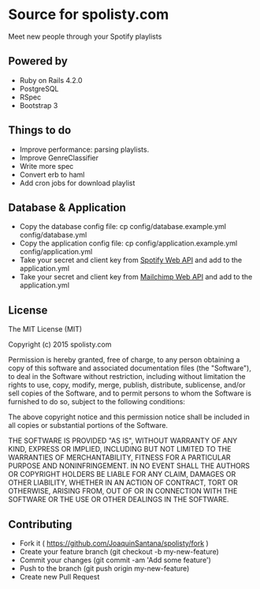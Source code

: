 # Source for spolisty.com


Meet new people through your Spotify playlists



## Powered by

* Ruby on Rails 4.2.0
* PostgreSQL
* RSpec
* Bootstrap 3



## Things to do

* Improve performance: parsing playlists. 
* Improve GenreClassifier 
* Write more spec
* Convert erb to haml
* Add cron jobs for download playlist



## Database & Application

* Copy the database config file: cp config/database.example.yml config/database.yml
* Copy the application config file: cp config/application.example.yml config/application.yml
* Take your secret and client key from [Spotify Web API](https://developer.spotify.com/web-api/) and add to the application.yml
* Take your secret and client key from [Mailchimp Web API](https://apidocs.mailchimp.com/) and add to the application.yml


## License

The MIT License (MIT)

Copyright (c) 2015 spolisty.com

Permission is hereby granted, free of charge, to any person obtaining a copy
of this software and associated documentation files (the "Software"), to deal
in the Software without restriction, including without limitation the rights
to use, copy, modify, merge, publish, distribute, sublicense, and/or sell
copies of the Software, and to permit persons to whom the Software is
furnished to do so, subject to the following conditions:

The above copyright notice and this permission notice shall be included in all
copies or substantial portions of the Software.

THE SOFTWARE IS PROVIDED "AS IS", WITHOUT WARRANTY OF ANY KIND, EXPRESS OR
IMPLIED, INCLUDING BUT NOT LIMITED TO THE WARRANTIES OF MERCHANTABILITY,
FITNESS FOR A PARTICULAR PURPOSE AND NONINFRINGEMENT. IN NO EVENT SHALL THE
AUTHORS OR COPYRIGHT HOLDERS BE LIABLE FOR ANY CLAIM, DAMAGES OR OTHER
LIABILITY, WHETHER IN AN ACTION OF CONTRACT, TORT OR OTHERWISE, ARISING FROM,
OUT OF OR IN CONNECTION WITH THE SOFTWARE OR THE USE OR OTHER DEALINGS IN THE
SOFTWARE.


## Contributing

* Fork it ( https://github.com/JoaquinSantana/spolisty/fork )
* Create your feature branch (git checkout -b my-new-feature)
* Commit your changes (git commit -am 'Add some feature')
* Push to the branch (git push origin my-new-feature)
* Create new Pull Request
